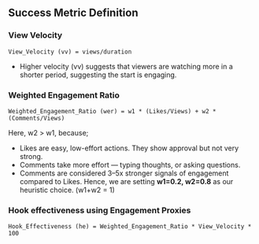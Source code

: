 ## Success Metric Definition
### **View Velocity**
```
View_Velocity (vv) = views/duration
```
* Higher velocity (vv) suggests that viewers are watching more in a shorter period, suggesting the start is engaging.

### **Weighted Engagement Ratio**
```
Weighted_Engagement_Ratio (wer) = w1 * (Likes/Views) + w2 * (Comments/Views)
```
Here, w2 > w1, because;
* Likes are easy, low-effort actions. They show approval but not very strong.
* Comments take more effort — typing thoughts, or asking questions.
* Comments are considered 3–5x stronger signals of engagement compared to Likes. 
Hence, we are setting **w1=0.2, w2=0.8** as our heuristic choice. (w1+w2 = 1)

### **Hook effectiveness using Engagement Proxies**
```
Hook_Effectiveness (he) = Weighted_Engagement_Ratio * View_Velocity * 100
```
